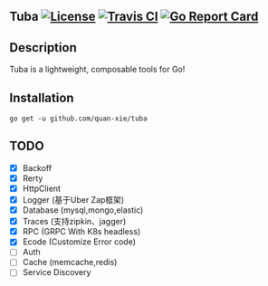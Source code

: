 ## Tuba [![License](https://img.shields.io/:license-apache-blue.svg)](https://opensource.org/licenses/Apache-2.0) [![Travis CI](https://api.travis-ci.org/quan-xie/tuba.svg?branch=master)](https://travis-ci.org/quan-xie/tuba) [![Go Report Card](https://goreportcard.com/badge/quan-xie/tuba)](https://goreportcard.com/report/github.com/quan-xie/tuba)

## Description

Tuba is a lightweight, composable tools for Go!

## Installation
```
go get -u github.com/quan-xie/tuba
```

## TODO 
- [x] Backoff
- [x] Rerty 
- [x] HttpClient  
- [x] Logger (基于Uber Zap框架)
- [x] Database (mysql,mongo,elastic) 
- [x] Traces (支持zipkin、jagger) 
- [x] RPC (GRPC With K8s headless)
- [x] Ecode (Customize Error code)
- [ ] Auth 
- [ ] Cache  (memcache,redis)
- [ ] Service Discovery
